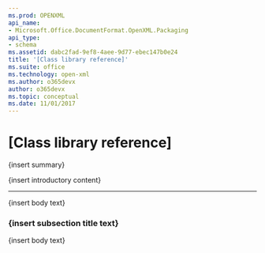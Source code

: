 ```yaml
---
ms.prod: OPENXML
api_name:
- Microsoft.Office.DocumentFormat.OpenXML.Packaging
api_type:
- schema
ms.assetid: dabc2fad-9ef8-4aee-9d77-ebec147b0e24
title: '[Class library reference]'
ms.suite: office
ms.technology: open-xml
ms.author: o365devx
author: o365devx
ms.topic: conceptual
ms.date: 11/01/2017
---
```


# [Class library reference]
{insert summary}

{insert introductory content}

-----------------------------------------------------------------------------

{insert body text}

### {insert subsection title text}

{insert body text}

